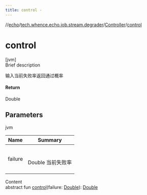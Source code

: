 ```yaml
---
title: control -
---
```

//[echo](../../index.md)/[tech.whence.echo.job.stream.degrader](../index.md)/[Controller](index.md)/[control](control.md)



# control  
[jvm]  
Brief description  


输入当前失败率返回通过概率



#### Return  


Double



## Parameters  
  
jvm  
  
|  Name|  Summary| 
|---|---|
| failure| <br><br>Double 当前失败率<br><br>
  
  
Content  
abstract fun [control](control.md)(failure: [Double](https://kotlinlang.org/api/latest/jvm/stdlib/kotlin/-double/index.html)): [Double](https://kotlinlang.org/api/latest/jvm/stdlib/kotlin/-double/index.html)  



